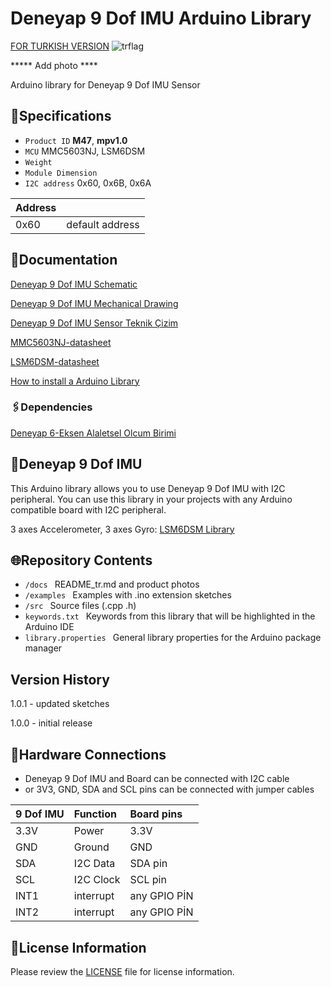 # Deneyap 9 Dof IMU Arduino Library
[FOR TURKISH VERSION](docs/README_tr.md) ![trflag](https://github.com/deneyapkart/deneyapkart-arduino-core/blob/master/docs/tr.png)

***** Add photo ****

Arduino library for Deneyap 9 Dof IMU Sensor

## :mag_right:Specifications 
- `Product ID` **M47**, **mpv1.0**
- `MCU` MMC5603NJ, LSM6DSM
- `Weight` 
- `Module Dimension`
- `I2C address` 0x60, 0x6B, 0x6A

| Address |  | 
| :---   | :---     |
| 0x60 | default address |

## :closed_book:Documentation
[Deneyap 9 Dof IMU Schematic](https://docs.deneyapkart.org/tr/content/contentDetail/deneyap-modul-deneyap-9-eksen-ataletsel-olcum-biri)

[Deneyap 9 Dof IMU Mechanical Drawing](https://cdn.deneyapkart.org/media/upload/userFormUpload/60avDsxDpumKVijrgm9xKhkraAMbSAT2.pdf)

[Deneyap 9 Dof IMU Sensor Teknik Çizim](https://cdn.deneyapkart.org/media/upload/userFormUpload/G1C1XVOofvKIkfkZAPZ6kVZ4v9q9U9NL.pdf)

[MMC5603NJ-datasheet](https://media.digikey.com/pdf/Data%20Sheets/MEMSIC%20PDFs/MMC5603NJ_RevB_7-12-18.pdf)

[LSM6DSM-datasheet](https://www.st.com/resource/en/datasheet/lsm6dsm.pdf)

[How to install a Arduino Library](https://docs.arduino.cc/software/ide-v1/tutorials/installing-libraries)

### :paperclips:Dependencies
[Deneyap 6-Eksen Alaletsel Olcum Birimi](https://github.com/deneyapkart/deneyap-6-eksen-ataletsel-olcum-birimi-arduino-library)

## :pushpin:Deneyap 9 Dof IMU
This Arduino library allows you to use Deneyap 9 Dof IMU with I2C peripheral. You can use this library in your projects with any Arduino compatible board with I2C peripheral.

3 axes Accelerometer, 3 axes Gyro: [LSM6DSM Library](https://github.com/deneyapkart/deneyap-6-eksen-ataletsel-olcum-birimi-arduino-library)

## :globe_with_meridians:Repository Contents
- `/docs ` README_tr.md and product photos
- `/examples ` Examples with .ino extension sketches
- `/src ` Source files (.cpp .h)
- `keywords.txt ` Keywords from this library that will be highlighted in the Arduino IDE
- `library.properties ` General library properties for the Arduino package manager

## Version History
1.0.1 - updated sketches

1.0.0 - initial release

## :rocket:Hardware Connections
- Deneyap 9 Dof IMU and Board can be connected with I2C cable
- or 3V3, GND, SDA and SCL pins can be connected with jumper cables

|9 Dof IMU| Function | Board pins | 
|:--- |   :---  | :---|
|3.3V | Power   |3.3V |      
|GND  | Ground  | GND | 
|SDA  | I2C Data  | SDA pin |
|SCL  | I2C Clock | SCL pin |
|INT1| interrupt |any GPIO PİN|
|INT2| interrupt |any GPIO PİN|

## :bookmark_tabs:License Information
Please review the [LICENSE](https://github.com/deneyapkart/deneyap-9-eksen-ataletsel-olcum-birimi-arduino-library/blob/master/LICENSE) file for license information.
